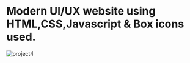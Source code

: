 # Modern UI/UX website using HTML,CSS,Javascript & Box icons used.
![project4](https://user-images.githubusercontent.com/81360992/223578871-78ed82f7-336a-4b15-a3be-1f1267255094.jpg)
